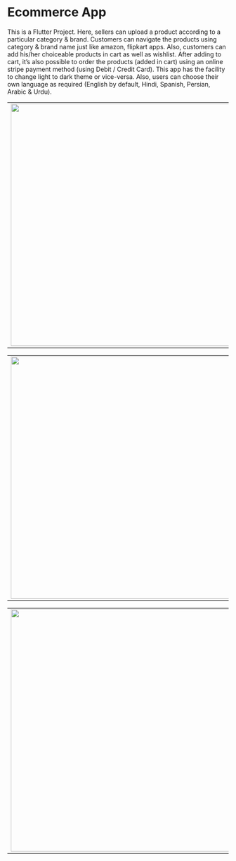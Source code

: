 # Ecommerce App

This is a Flutter Project. Here, sellers can upload a product according to a particular category & brand. Customers can navigate the products using category & brand name just like amazon, flipkart apps. Also, customers can add his/her choiceable products in cart as well as wishlist. After adding to cart, it’s also possible to order the products (added in cart) using an online stripe payment method (using Debit / Credit Card). This app has the facility to change light to dark theme or vice-versa. Also, users can choose their own language as required (English by default, Hindi, Spanish, Persian, Arabic & Urdu).

<table>
  <tr>
    <td>
      <img height="550" src="https://user-images.githubusercontent.com/82430454/139574965-210dde0d-dd5f-4658-815b-246ffc1a5f90.jpg">      
    </td>
    <td>
      <img height="550" src="https://user-images.githubusercontent.com/82430454/139574969-186a3577-5cbe-4a03-a95e-1b69a890c89b.jpg">
    </td>
    <td>
      <img height="550" src="https://user-images.githubusercontent.com/82430454/139574959-d90c79bf-c477-4928-be96-8b9109c2c7c0.jpg">
    </td>
  </tr>
</table>

<table>
  <tr>
    <td>
      <img height="550" src="https://user-images.githubusercontent.com/82430454/139574962-e9d52da0-2ff1-4a72-a4b1-3727bb37ca35.jpg">      
    </td>
    <td>
      <img height="550" src="https://user-images.githubusercontent.com/82430454/139574964-8c60f13e-a234-49e3-a929-2aea16e65c95.jpg">
    </td>
    <td>
      <img height="550" src="https://user-images.githubusercontent.com/82430454/139574961-b5a29217-d72c-448b-a357-bbe59df872dc.jpg">
    </td>
  </tr>
</table>


<table>
  <tr>
    <td>
      <img height="550" src="https://user-images.githubusercontent.com/82430454/139574966-9080c949-7929-453d-ae01-f365766ff338.jpg">      
    </td>
    <td>
      <img height="550" src="https://user-images.githubusercontent.com/82430454/139574967-045db8e6-7b56-4f41-bd0b-e75bcde124e2.jpg">
    </td>
    <td>
      <img height="550" src="https://user-images.githubusercontent.com/82430454/139574968-310fb6fd-3bf3-4f65-8540-a102f063e877.jpg">
    </td>
  </tr>
</table>
